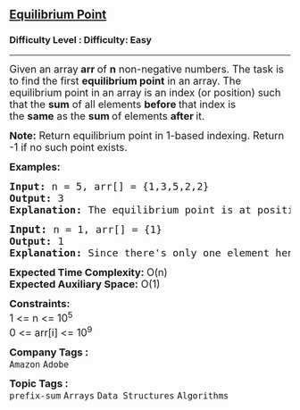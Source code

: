 <h2><a href="https://www.geeksforgeeks.org/problems/equilibrium-point-1587115620/1?page=1&sprint=a663236c31453b969852f9ea22507634&sortBy=submissions">Equilibrium Point</a></h2><h3>Difficulty Level : Difficulty: Easy</h3><hr><div class="problems_problem_content__Xm_eO"><p><span style="font-size: 18px;">Given an array<strong>&nbsp;arr&nbsp;</strong>of&nbsp;<strong>n</strong>&nbsp;non-negative numbers. The task is to find the first&nbsp;<strong>equilibrium point</strong>&nbsp;in an array. The equilibrium point in an array is an index (or position) such that the&nbsp;<strong>sum</strong>&nbsp;of all elements&nbsp;<strong>before&nbsp;</strong>that index is the&nbsp;<strong>same</strong>&nbsp;as the&nbsp;<strong>sum&nbsp;</strong>of elements&nbsp;<strong>after&nbsp;</strong>it.</span></p>
<p><strong><span style="font-size: 18px;">Note:</span></strong><span style="font-size: 18px;">&nbsp;Return e</span><span style="font-size: 18px;">quilibrium point in 1-based indexing.</span><span style="font-size: 18px;">&nbsp;Return -1 if no such point exists.&nbsp;</span></p>
<p><span style="font-size: 18px;"><strong>Examples:</strong></span></p>
<pre><span style="font-size: 18px;"><strong>Input: </strong>n = 5, arr[] = {1,3,5,2,2}<br><strong>Output: </strong>3<strong> 
Explanation: </strong>The equilibrium point is at position 3 as the sum of elements before it (1+3) = sum of elements after it (2+2).<strong> </strong></span></pre>
<pre><span style="font-size: 14pt;"><strong>Input: </strong></span><span style="font-size: 18px;">n = 1, arr[] = {1}<br><strong>Output: </strong>1<strong>
Explanation: </strong>Since there's only one element hence it's only the equilibrium point.</span></pre>
<p><span style="font-size: 18px;"><strong>Expected Time Complexity:&nbsp;</strong>O(n)<br><strong>Expected Auxiliary Space:</strong>&nbsp;O(1)</span></p>
<p><span style="font-size: 18px;"><strong>Constraints:</strong><br>1 &lt;= n&nbsp;&lt;= 10<sup>5</sup><br>0 &lt;= arr[i] &lt;= 10<sup>9</sup></span></p></div><p><span style=font-size:18px><strong>Company Tags : </strong><br><code>Amazon</code>&nbsp;<code>Adobe</code>&nbsp;<br><p><span style=font-size:18px><strong>Topic Tags : </strong><br><code>prefix-sum</code>&nbsp;<code>Arrays</code>&nbsp;<code>Data Structures</code>&nbsp;<code>Algorithms</code>&nbsp;